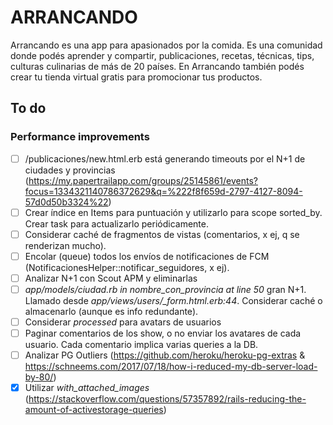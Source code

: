 # ARRANCANDO

Arrancando es una app para apasionados por la comida. Es una comunidad donde podés aprender y compartir, publicaciones, recetas, técnicas, tips, culturas culinarias de más de 20 países. En Arrancando también podés crear tu tienda virtual gratis para promocionar tus productos.

## To do
### Performance improvements

- [ ] /publicaciones/new.html.erb está generando timeouts por el N+1 de ciudades y provincias (https://my.papertrailapp.com/groups/25145861/events?focus=1334321140786372629&q=%222f8f659d-2797-4127-8094-57d0d50b3324%22)
- [ ] Crear índice en Items para puntuación y utilizarlo para scope sorted_by. Crear task para actualizarlo periódicamente.
- [ ] Considerar caché de fragmentos de vistas (comentarios, x ej, q se renderizan mucho).
- [ ] Encolar (queue) todos los envíos de notificaciones de FCM (NotificacionesHelper::notificar_seguidores, x ej).
- [ ] Analizar N+1 con Scout APM y eliminarlas
- [ ] *app/models/ciudad.rb in nombre_con_provincia at line 50* gran N+1. Llamado desde *app/views/users/_form.html.erb:44*. Considerar caché o almacenarlo (aunque es info redundante).
- [ ] Considerar *processed* para avatars de usuarios
- [ ] Paginar comentarios de los show, o no enviar los avatares de cada usuario. Cada comentario implica varias queries a la DB.
- [ ] Analizar PG Outliers (https://github.com/heroku/heroku-pg-extras & https://schneems.com/2017/07/18/how-i-reduced-my-db-server-load-by-80/)
- [x] Utilizar *with_attached_images* (https://stackoverflow.com/questions/57357892/rails-reducing-the-amount-of-activestorage-queries)